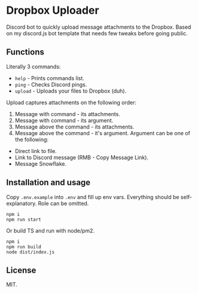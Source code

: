 # Dropbox Uploader
Discord bot to quickly upload message attachments to the Dropbox. 
Based on my discord.js bot template that needs few tweaks before going public. 

## Functions
Literally 3 commands:
- `help` - Prints commands list.
- `ping` - Checks Discord pings.
- `upload` - Uploads your files to Dropbox (duh).

Upload captures attachments on the following order:
 1. Message with command - its attachments.
 2. Message with command - its argument.
 3. Message above the command - its attachments.
 4. Message above the command - it's argument.
 Argument can be one of the following:
 - Direct link to file.
 - Link to Discord message (RMB - Copy Message Link).
 - Message Snowflake.

## Installation and usage
Copy `.env.example` into `.env` and fill up env vars. Everything should be self-explanatory. Role can be omitted.
 ```shell script
npm i
npm run start
```
Or build TS and run with node/pm2.
```shell script
npm i
npm run build
node dist/index.js
```
## License
MIT.
